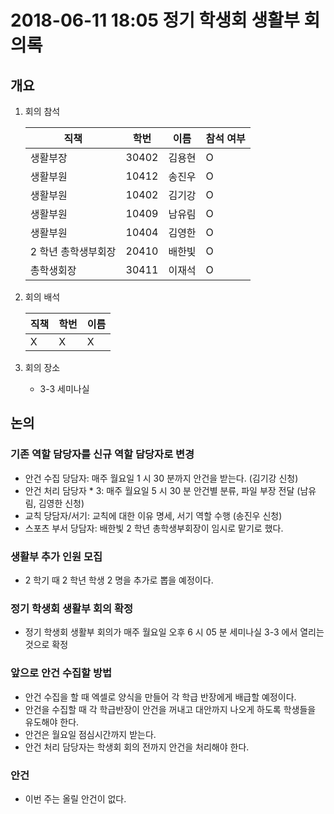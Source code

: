 # 2018-06-11 18:05 정기 학생회 생활부 회의록

## 개요

1.  회의 참석

    | 직책                | 학번  | 이름   | 참석 여부 |
    | ------------------- | ----- | ------ | --------- |
    | 생활부장            | 30402 | 김용현 | O         |
    | 생활부원            | 10412 | 송진우 | O         |
    | 생활부원            | 10402 | 김기강 | O         |
    | 생활부원            | 10409 | 남유림 | O         |
    | 생활부원            | 10404 | 김영한 | O         |
    | 2 학년 총학생부회장 | 20410 | 배한빛 | O         |
    | 총학생회장          | 30411 | 이재석 | O         |

2.  회의 배석

    | 직책 | 학번 | 이름 |
    | ---- | ---- | ---- |
    | X    | X    | X    |

3.  회의 장소

    -   3-3 세미나실

## 논의

### 기존 역할 담당자를 신규 역할 담당자로 변경

-   안건 수집 당담자: 매주 월요일 1 시 30 분까지 안건을 받는다. (김기강 신청)
-   안건 처리 담당자 \* 3: 매주 월요일 5 시 30 분 안건별 분류, 파일 부장 전달 (남유림, 김영한 신청)
-   교칙 당담자/서기: 교칙에 대한 이유 명세, 서기 역할 수행 (송진우 신청)
-   스포츠 부서 당담자: 배한빛 2 학년 총학생부회장이 임시로 맡기로 했다.

### 생활부 추가 인원 모집

-   2 학기 때 2 학년 학생 2 명을 추가로 뽑을 예정이다.

### 정기 학생회 생활부 회의 확정

-   정기 학생회 생활부 회의가 매주 월요일 오후 6 시 05 분 세미나실 3-3 에서 열리는 것으로 확정

### 앞으로 안건 수집할 방법

-   안건 수집을 할 때 엑셀로 양식을 만들어 각 학급 반장에게 배급할 예정이다.
-   안건을 수집할 때 각 학급반장이 안건을 꺼내고 대안까지 나오게 하도록 학생들을 유도해야 한다.
-   안건은 월요일 점심시간까지 받는다.
-   안건 처리 담당자는 학생회 회의 전까지 안건을 처리해야 한다.

### 안건

-   이번 주는 올릴 안건이 없다.
